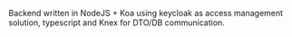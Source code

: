 Backend written in NodeJS + Koa using keycloak as access management solution, typescript and Knex for DTO/DB communication.
